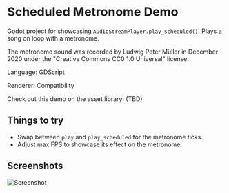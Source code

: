 # Scheduled Metronome Demo

Godot project for showcasing `AudioStreamPlayer.play_scheduled()`. Plays a song
on loop with a metronome.

The metronome sound was recorded by Ludwig Peter Müller in December 2020 under
the "Creative Commons CC0 1.0 Universal" license.

Language: GDScript

Renderer: Compatibility

Check out this demo on the asset library: (TBD)

## Things to try

- Swap between `play` and `play_scheduled` for the metronome ticks.
- Adjust max FPS to showcase its effect on the metronome.

## Screenshots

![Screenshot](screenshots/scheduled-metronome.png)
